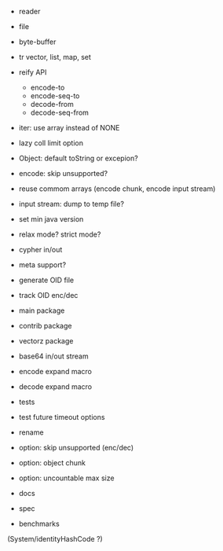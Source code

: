 
- reader
- file
- byte-buffer
- tr vector, list, map, set

- reify API
  - encode-to
  - encode-seq-to
  - decode-from
  - decode-seq-from

- iter: use array instead of NONE

- lazy coll limit option

- Object: default toString or excepion?
- encode: skip unsupported?

- reuse commom arrays (encode chunk, encode input stream)
- input stream: dump to temp file?
- set min java version
- relax mode? strict mode?
- cypher in/out
- meta support?
- generate OID file
- track OID enc/dec
- main package
- contrib package
- vectorz package
- base64 in/out stream
- encode expand macro
- decode expand macro
- tests

- test future timeout options
- rename
- option: skip unsupported (enc/dec)
- option: object chunk
- option: uncountable max size

- docs
- spec
- benchmarks

(System/identityHashCode ?)

